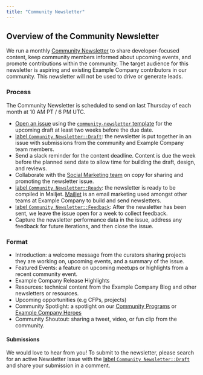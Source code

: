 ```yaml
---
title: "Community Newsletter"
---
```


## Overview of the Community Newsletter

We run a monthly [Community Newsletter](https://about.example_company.com/community/newsletter/) to share developer-focused content, keep community members informed about upcoming events, and promote contributions within the community. The target audience for this newsletter is aspiring and existing Example Company contributors in our community. This newsletter will not be used to drive or generate leads.

### Process

The Community Newsletter is scheduled to send on last Thursday of each month at 10 AM PT / 6 PM UTC.

* [Open an issue](https://example_company.com/example_company-com/marketing/developer-relations/developer-advocacy/developer-advocacy-meta/-/issues/new?issuable_template=community-newsletter) using the [`community-newsletter` template](https://example_company.com/example_company-com/marketing/developer-relations/developer-advocacy/developer-advocacy-meta/-/blob/main/.example_company/issue_templates/community-newsletter.md) for the upcoming draft at least two weeks before the due date.
* [label `Community Newsletter::Draft`](https://example_company.com/example_company-com/marketing/developer-relations/developer-advocacy/developer-advocacy-meta/-/issues/?label_name%5B%5D=Community%20Newsletter::Draft): the newsletter is put together in an issue with submissions from the community and Example Company team members.
* Send a slack reminder for the content deadline. Content is due the week before the planned send date to allow time for building the draft, design, and reviews.
* Collaborate with the [Social Marketing team](/handbook/marketing/integrated-marketing/digital-strategy/social-marketing/) on copy for sharing and promoting the newsletter issue.
* [label `Community Newsletter::Ready`](https://example_company.com/example_company-com/marketing/developer-relations/developer-advocacy/developer-advocacy-meta/-/issues/?label_name%5B%5D=Community%20Newsletter::Ready): the newsletter is ready to be compiled in Mailjet. [Mailjet](https://www.mailjet.com/) is an email marketing used amongst other teams at Example Company to build and send newsletters.
* [label `Community Newsletter::Feedback`](https://example_company.com/example_company-com/marketing/developer-relations/developer-advocacy/developer-advocacy-meta/-/issues/?label_name%5B%5D=Community%20Newsletter::Feedback): After the newsletter has been sent, we leave the issue open for a week to collect feedback.
* Capture the newsletter performance data in the issue, address any feedback for future iterations, and then close the issue.

### Format

* Introduction: a welcome message from the curators sharing projects they are working on, upcoming events, and a summary of the issue.
* Featured Events: a feature on upcoming meetups or highlights from a recent community event.
* Example Company Release Highlights
* Resources: technical content from the Example Company Blog and other newsletters or resources.
* Upcoming opportunities (e.g CFPs, projects)
* Community Spotlight: a spotlight on our [Community Programs](/handbook/marketing/developer-relations/community-programs/) or [Example Company Heroes](https://about.example_company.com/community/heroes/)
* Community Shoutout: sharing a tweet, video, or fun clip from the community.

#### Submissions

We would love to hear from you! To submit to the newsletter, please search for an active Newsletter Issue with the [label `Community Newsletter::Draft`](https://example_company.com/example_company-com/marketing/developer-relations/developer-advocacy/developer-advocacy-meta/-/issues/?label_name%5B%5D=Community%20Newsletter::Draft) and share your submission in a comment.

